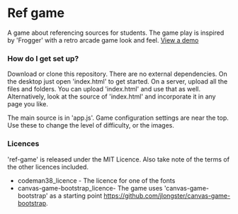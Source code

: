 # Ref game #
A game about referencing sources for students. The game play is inspired by 'Frogger' with a retro arcade game look and feel. [View a demo](https://rtalbot89.github.io/ref-game/)

### How do I get set up? ###
Download or clone this repository. There are no external dependencies. On the desktop just open 'index.html' to get started. On a server, upload all the files and folders. You can upload
'index.html' and use that as well. Alternatively, look at the source of 'index.html' and incorporate it in any page you like.

The main source is in 'app.js'. Game configuration settings are near the top. Use these to change the level of difficulty, or the images.

### Licences ###
'ref-game' is released under the MIT Licence. Also take note of the terms of the other licences included.

* codeman38_licence - The licence for one of the fonts
* canvas-game-bootstrap_licence- The game uses 'canvas-game-bootstrap' as a starting point https://github.com/jlongster/canvas-game-bootstrap. 
